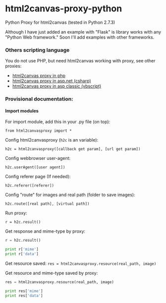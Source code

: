 html2canvas-proxy-python
========================

Python Proxy for html2canvas (tested in Python 2.7.3)

Although I have just added an example with "Flask" is library works with any "Python Web framework." Soon I'll add examples with other frameworks.

### Others scripting language ###

You do not use PHP, but need html2canvas working with proxy, see other proxies:

* [html2canvas proxy in php](https://github.com/brcontainer/html2canvas-php-proxy)
* [html2canvas proxy in asp.net (csharp)](https://github.com/brcontainer/html2canvas-csharp-proxy)
* [html2canvas proxy in asp classic (vbscript)](https://github.com/brcontainer/html2canvas-asp-vbscript-proxy)

### Provisional documentation:

#### Import modules

For import module, add this in your .py file (on top):

`from html2canvasproxy import *`

Config html2canvasproxy (`h2c` is an variable):

`h2c = html2canvasproxy([callback get param], [url get param])`

Config webbrowser user-agent:

`h2c.userAgent([user agent])`

Config referer page (If needed):

`h2c.referer([referer])`

Config "route" for images and real path (folder to save images):

`h2c.route([real path], [virtual path])`

Run proxy:

`r = h2c.result()`

Get response and mime-type by proxy:

```py
r = h2c.result()

print r['mime']
print r['data']
```

Get resource saved:
`res = html2canvasproxy.resource(real_path, image)`

Get resource and mime-type saved by proxy:

```py
res = html2canvasproxy.resource(real_path, image)

print res['mime']
print res['data']
```
